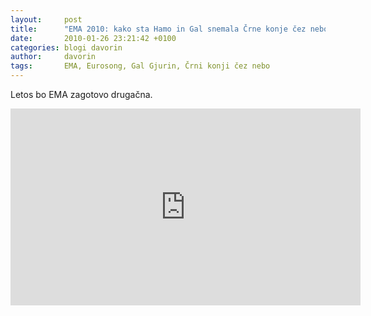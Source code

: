 ```yaml
---
layout:     post
title:      "EMA 2010: kako sta Hamo in Gal snemala Črne konje čez nebo"
date:       2010-01-26 23:21:42 +0100
categories: blogi davorin
author:		davorin
tags:       EMA, Eurosong, Gal Gjurin, Črni konji čez nebo
---
```


Letos bo EMA zagotovo drugačna.

<iframe width="560" height="315" src="https://www.youtube.com/embed/IyjL0yDwGrU" frameborder="0" allow="autoplay; encrypted-media" allowfullscreen></iframe>